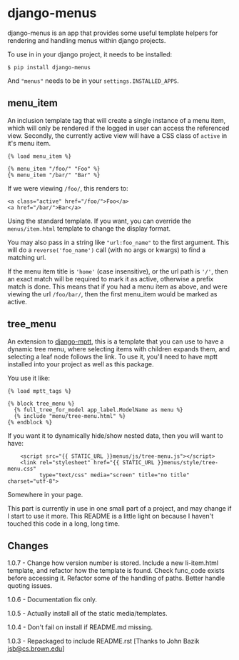 # django-menus #

django-menus is an app that provides some useful template helpers for rendering and handling menus within django projects.

To use in in your django project, it needs to be installed:

	$ pip install django-menus

And `"menus"` needs to be in your `settings.INSTALLED_APPS`.

## menu_item

An inclusion template tag that will create a single instance of a menu item, which will only be rendered if the logged in user can access the referenced view. Secondly, the currently active view will have a CSS class of `active` in it's menu item.

    {% load menu_item %}
	
    {% menu_item "/foo/" "Foo" %}
    {% menu_item "/bar/" "Bar" %}

If we were viewing `/foo/`, this renders to:

    <a class="active" href="/foo/">Foo</a>
    <a href="/bar/">Bar</a>

Using the standard template. If you want, you can override the `menus/item.html` template to change the display format.

You may also pass in a string like `"url:foo_name"` to the first argument. This will do a `reverse('foo_name')` call (with no args or kwargs) to find a matching url.

If the menu item title is `'home'` (case insensitive), or the url path is `'/'`, then an exact match will be required to mark it as active, otherwise a prefix match is done. This means that if you had a menu item as above, and were viewing the url `/foo/bar/`, then the first menu_item would be marked as active.


## tree_menu

An extension to [django-mptt](https://github.com/django-mptt/django-mptt/), this is a template that you can use to have a dynamic tree menu, where selecting items with children expands them, and selecting a leaf node follows the link. To use it, you'll need to have mptt installed into your project as well as this package.

You use it like:

    {% load mptt_tags %}
    
    {% block tree_menu %}
      {% full_tree_for_model app_label.ModelName as menu %}
      {% include "menu/tree-menu.html" %}
    {% endblock %}
	
If you want it to dynamically hide/show nested data, then you will want to have:

		<script src="{{ STATIC_URL }}menus/js/tree-menu.js"></script>
		<link rel="stylesheet" href="{{ STATIC_URL }}menus/style/tree-menu.css" 
			  type="text/css" media="screen" title="no title" charset="utf-8">

Somewhere in your page.

This part is currently in use in one small part of a project, and may change if I start to use it more. This README is a little light on because I haven't touched this code in a long, long time.


## Changes

1.0.7 - Change how version number is stored.
        Include a new li-item.html template, and refactor how the template is found.
        Check func_code exists before accessing it.
        Refactor some of the handling of paths.
        Better handle quoting issues.
        
1.0.6 - Documentation fix only.

1.0.5 - Actually install all of the static media/templates.

1.0.4 - Don't fail on install if README.md missing.

1.0.3 - Repackaged to include README.rst [Thanks to John Bazik <jsb@cs.brown.edu>]